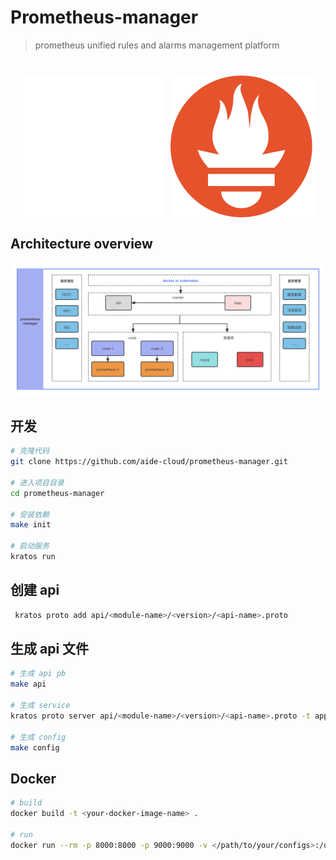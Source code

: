 # Prometheus-manager

> prometheus unified rules and alarms management platform

<h1 style="display: flex; align-items: center; justify-content: center; gap: 10px; width: 100%; text-align: center;">
    <img alt="Prometheus" src="doc/img/logo.svg">
    <img alt="Prometheus" src="doc/img/prometheus-logo.svg">
</h1>

## Architecture overview

![Architecture overview](doc/img/Prometheus-manager.png)

## 开发

```bash
# 克隆代码
git clone https://github.com/aide-cloud/prometheus-manager.git

# 进入项目目录
cd prometheus-manager

# 安装依赖
make init

# 启动服务
kratos run
```

## 创建 api

```bash
 kratos proto add api/<module-name>/<version>/<api-name>.proto
```

## 生成 api 文件

```bash
# 生成 api pb
make api

# 生成 service
kratos proto server api/<module-name>/<version>/<api-name>.proto -t apps/<server-app-name>/internal/service

# 生成 config
make config
```

## Docker

```bash
# build
docker build -t <your-docker-image-name> .

# run
docker run --rm -p 8000:8000 -p 9000:9000 -v </path/to/your/configs>:/data/conf <your-docker-image-name>
```


